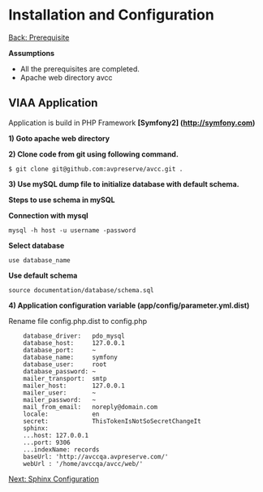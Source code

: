 Installation and Configuration
===
[Back: Prerequisite](prerequisite.md)

**Assumptions**

* All the prerequisites are completed.
* Apache web directory avcc

VIAA Application
----------
Application is build in PHP Framework **[Symfony2] (http://symfony.com)**

**1) Goto apache web directory**

**2) Clone code from git using following command.**

	$ git clone git@github.com:avpreserve/avcc.git .

**3) Use mySQL dump file to initialize database with default schema.**
   
  **Steps to use schema in mySQL**

**Connection with mysql**

	mysql -h host -u username -password

**Select database**

	use database_name

**Use default schema**

	source documentation/database/schema.sql

**4) Application configuration variable (app/config/parameter.yml.dist)**
  
  Rename file config.php.dist to config.php

        database_driver:   pdo_mysql
        database_host:     127.0.0.1
        database_port:     ~
        database_name:     symfony
        database_user:     root
        database_password: ~
        mailer_transport:  smtp
        mailer_host:       127.0.0.1
        mailer_user:       ~
        mailer_password:   ~
        mail_from_email:   noreply@domain.com
        locale:            en
        secret:            ThisTokenIsNotSoSecretChangeIt
        sphinx:
        ...host: 127.0.0.1
        ...port: 9306
        ...indexName: records
        baseUrl: 'http://avccqa.avpreserve.com/' 
        webUrl : '/home/avccqa/avcc/web/' 
            

[Next: Sphinx Configuration](sphinx.md)



